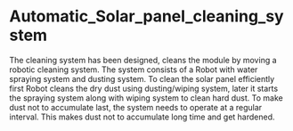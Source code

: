# Automatic_Solar_panel_cleaning_system
The cleaning system has been designed, cleans the module by moving a robotic cleaning system. The system consists of a Robot with water spraying system and dusting system. To clean the solar panel efficiently first Robot cleans the dry dust using dusting/wiping system, later it starts the spraying system along with wiping system to clean hard dust. To make dust not to accumulate last, the system needs to operate at a regular interval. This makes dust not to accumulate long time and get hardened.
